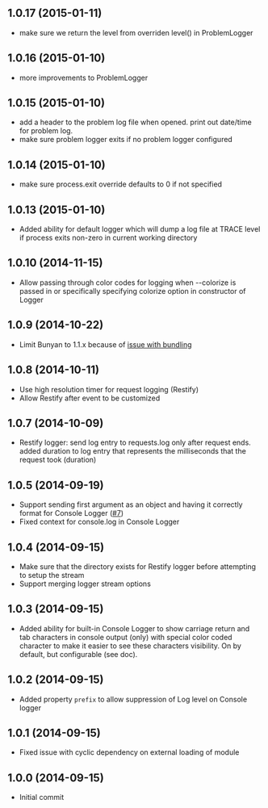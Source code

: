 ## 1.0.17 (2015-01-11)

- make sure we return the level from overriden level() in ProblemLogger

## 1.0.16 (2015-01-10)

- more improvements to ProblemLogger

## 1.0.15 (2015-01-10)

- add a header to the problem log file when opened. print out date/time for problem log.
- make sure problem logger exits if no problem logger configured

## 1.0.14 (2015-01-10)

- make sure process.exit override defaults to 0 if not specified

## 1.0.13 (2015-01-10)

- Added ability for default logger which will dump a log file at TRACE level if process exits non-zero in current working directory

## 1.0.10 (2014-11-15)

- Allow passing through color codes for logging when --colorize is passed in or specifically specifying colorize option in constructor of Logger

## 1.0.9 (2014-10-22)

- Limit Bunyan to 1.1.x because of [issue with bundling](https://github.com/appcelerator/appc-logger/commit/af72f1f5f3a14ef96e188620defadcd58b7ce3a4)

## 1.0.8 (2014-10-11)

- Use high resolution timer for request logging (Restify)
- Allow Restify after event to be customized

## 1.0.7 (2014-10-09)

- Restify logger: send log entry to requests.log only after request ends. added duration to log entry that represents the milliseconds that the request took (duration)

## 1.0.5 (2014-09-19)

- Support sending first argument as an object and having it correctly format for Console Logger ([#7](https://github.com/appcelerator/appc-logger/issues/7))
- Fixed context for console.log in Console Logger

## 1.0.4 (2014-09-15)

- Make sure that the directory exists for Restify logger before attempting to setup the stream
- Support merging logger stream options

## 1.0.3 (2014-09-15)

- Added ability for built-in Console Logger to show carriage return and tab characters in console output (only) with special color coded character to make it easier to see these characters visibility.  On by default, but configurable (see doc).

## 1.0.2 (2014-09-15)

- Added property `prefix` to allow suppression of Log level on Console logger

## 1.0.1 (2014-09-15)

- Fixed issue with cyclic dependency on external loading of module

## 1.0.0 (2014-09-15)

- Initial commit
